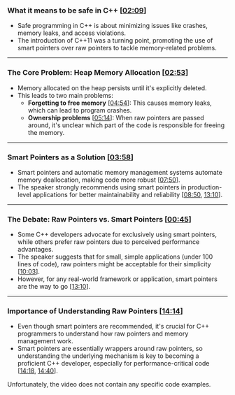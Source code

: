 ### **What it means to be safe in C++** \[[02:09](http://www.youtube.com/watch?v=CWglkNBUmD4&t=129)\]

* Safe programming in C++ is about minimizing issues like crashes, memory leaks, and access violations.
* The introduction of C++11 was a turning point, promoting the use of smart pointers over raw pointers to tackle memory-related problems.

***

### **The Core Problem: Heap Memory Allocation** \[[02:53](http://www.youtube.com/watch?v=CWglkNBUmD4&t=173)\]

* Memory allocated on the heap persists until it's explicitly deleted.
* This leads to two main problems:
    * **Forgetting to free memory** \[[04:54](http://www.youtube.com/watch?v=CWglkNBUmD4&t=294)\]: This causes memory leaks, which can lead to program crashes.
    * **Ownership problems** \[[05:14](http://www.youtube.com/watch?v=CWglkNBUmD4&t=314)\]: When raw pointers are passed around, it's unclear which part of the code is responsible for freeing the memory.

***

### **Smart Pointers as a Solution** \[[03:58](http://www.youtube.com/watch?v=CWglkNBUmD4&t=238)\]

* Smart pointers and automatic memory management systems automate memory deallocation, making code more robust \[[07:50](http://www.youtube.com/watch?v=CWglkNBUmD4&t=470)\].
* The speaker strongly recommends using smart pointers in production-level applications for better maintainability and reliability \[[08:50](http://www.youtube.com/watch?v=CWglkNBUmD4&t=530), [13:10](http://www.youtube.com/watch?v=CWglkNBUmD4&t=790)\].

***

### **The Debate: Raw Pointers vs. Smart Pointers** \[[00:45](http://www.youtube.com/watch?v=CWglkNBUmD4&t=45)\]

* Some C++ developers advocate for exclusively using smart pointers, while others prefer raw pointers due to perceived performance advantages.
* The speaker suggests that for small, simple applications (under 100 lines of code), raw pointers might be acceptable for their simplicity \[[10:03](http://www.youtube.com/watch?v=CWglkNBUmD4&t=603)\].
* However, for any real-world framework or application, smart pointers are the way to go \[[13:10](http://www.youtube.com/watch?v=CWglkNBUmD4&t=790)\].

***

### **Importance of Understanding Raw Pointers** \[[14:14](http://www.youtube.com/watch?v=CWglkNBUmD4&t=854)\]

* Even though smart pointers are recommended, it's crucial for C++ programmers to understand how raw pointers and memory management work.
* Smart pointers are essentially wrappers around raw pointers, so understanding the underlying mechanism is key to becoming a proficient C++ developer, especially for performance-critical code \[[14:18](http://www.youtube.com/watch?v=CWglkNBUmD4&t=858), [14:40](http://www.youtube.com/watch?v=CWglkNBUmD4&t=880)\].

Unfortunately, the video does not contain any specific code examples.
